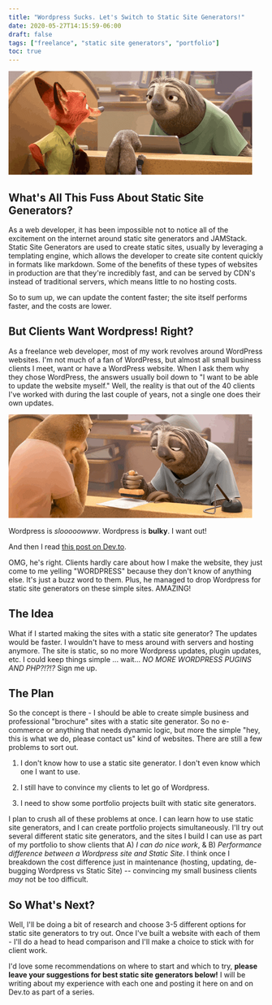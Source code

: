 ```yaml
---
title: "Wordpress Sucks. Let's Switch to Static Site Generators!"
date: 2020-05-27T14:15:59-06:00
draft: false
tags: ["freelance", "static site generators", "portfolio"]
toc: true
---
```


![Wordpress sucks, Switch to Static Site Generators!](smile2.gif)

## What's All This Fuss About Static Site Generators?

As a web developer, it has been impossible not to notice all of the excitement on the internet around static site generators and JAMStack. Static Site Generators are used to create static sites, usually by leveraging a templating engine, which allows the developer to create site content quickly in formats like markdown. Some of the benefits of these types of websites in production are that they're incredibly fast, and can be served by CDN's instead of traditional servers, which means little to no hosting costs.

So to sum up, we can update the content faster; the site itself performs faster, and the costs are lower.

## But Clients Want Wordpress! Right?

As a freelance web developer, most of my work revolves around WordPress websites. I'm not much of a fan of WordPress, but almost all small business clients I meet, want or have a WordPress website. When I ask them why they chose WordPress, the answers usually boil down to "I want to be able to update the website myself." Well, the reality is that out of the 40 clients I've worked with during the last couple of years, not a single one does their own updates.

![Wordpress is slow](slow.gif)

Wordpress is *slooooowww*. Wordpress is **bulky**. I want out!


And then I read [this post on Dev.to](https://dev.to/fayazara/i-think-i-have-cracked-freelance-portfolio-projects-landing-pages-4d2n).


OMG, he's right. Clients hardly care about how I make the website, they just come to me yelling "WORDPRESS" because they don't know of anything else. It's just a buzz word to them. Plus, he managed to drop Wordpress for static site generators on these simple sites. AMAZING!

## The Idea

What if I started making the sites with a static site generator? The updates would be faster. I wouldn't have to mess around with servers and hosting anymore. The site is static, so no more Wordpress updates, plugin updates, etc. I could keep things simple ... wait... *NO MORE WORDPRESS PUGINS AND PHP?!?!?* Sign me up. 


## The Plan

So the concept is there - I should be able to create simple business and professional "brochure" sites with a static site generator. So no e-commerce or anything that needs dynamic logic, but more the simple "hey, this is what we do, please contact us" kind of websites.
There are still a few problems to sort out.

1. I don't know how to use a static site generator. I don't even know which one I want to use.

2. I still have to convince my clients to let go of Wordpress.

3. I need to show some portfolio projects built with static site generators.

I plan to crush all of these problems at once. I can learn how to use static site generators, and I can create portfolio projects simultaneously. I'll try out several different static site generators, and the sites I build I can use as part of my portfolio to show clients that A) *I can do nice work*, &  B) *Performance difference between a Wordpress site and Static Site*. I think once I breakdown the cost difference just in maintenance (hosting, updating, de-bugging Wordpress vs Static Site) -- convincing my small business clients *may* not be too difficult.


## So What's Next?

Well, I'll be doing a bit of research and choose 3-5 different options for static site generators to try out. Once I've built a website with each of them - I'll do a head to head comparison and I'll make a choice to stick with for client work. 


I'd love some recommendations on where to start and which to try, **please leave your suggestions for best static site generators below!** I will be writing about my experience with each one and posting it here on and on Dev.to as part of a series.